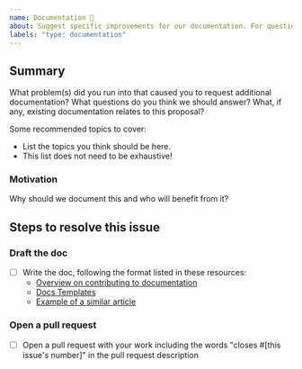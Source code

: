```yaml
---
name: Documentation 📝
about: Suggest specific improvements for our documentation. For questions, please use "Discussions".
labels: "type: documentation"
---
```


<!--
  To make it easier for us to help you, please include as much useful information as possible.

  Useful Links:
  - Documentation: https://www.gatsbyjs.com/docs/
  - Contributing: https://www.gatsbyjs.com/contributing/

  Before opening a new issue, please search existing issues https://github.com/gatsbyjs/gatsby/issues
-->

## Summary

What problem(s) did you run into that caused you to request additional documentation? What questions do you think we should answer? What, if any, existing documentation relates to this proposal?

Some recommended topics to cover:

- List the topics you think should be here.
- This list does not need to be exhaustive!

### Motivation

Why should we document this and who will benefit from it?

## Steps to resolve this issue

<!-- Your suggestion may require additional steps. Remember to add any relevant labels. Note that you'll need to fill in the link to a similar article as well as the correct section. Don't worry if you're not yet sure about these, especially if this is a brand new topic! -->

### Draft the doc

- [ ] Write the doc, following the format listed in these resources:
  - [Overview on contributing to documentation](https://www.gatsbyjs.com/contributing/docs-contributions/)
  - [Docs Templates](https://www.gatsbyjs.com/contributing/docs-templates/)
  - [Example of a similar article]()

### Open a pull request

- [ ] Open a pull request with your work including the words "closes #[this issue's number]" in the pull request description
